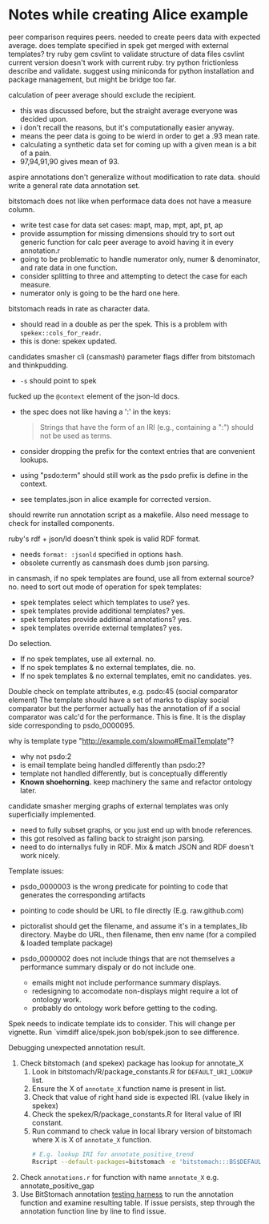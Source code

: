 # Notes while creating Alice example

peer comparison requires peers.
needed to create peers data with expected average.
does template specified in spek get merged with external templates?
try ruby gem csvlint to validate structure of data files
csvlint current version doesn't work with current ruby.
try python frictionless describe and validate.
suggest using miniconda for python installation and package management, but might be bridge too far.

calculation of peer average should exclude the recipient.
 - this was discussed before, but the straight average everyone was decided upon.
 - i don't recall the reasons, but it's computationally easier anyway.
 - means the peer data is going to be wierd in order to get a .93 mean rate.
 - calculating a synthetic data set for coming up with a given mean is a bit of a pain.
 - 97,94,91,90 gives mean of 93.

aspire annotations don't generalize without modification to rate data.
should write a general rate data annotation set.

bitstomach does not like when performace data does not have a measure column.
 -  write test case for data set cases: mapt, map, mpt, apt, pt, ap
 -  provide assumption for missing dimensions
should try to sort out generic function for calc peer average to avoid having it in every annotation.r
 - going to be problematic to handle numerator only, numer & denominator, and rate data in one function.
 - consider splitting to three and attempting to detect the case for each measure.
 - numerator only is going to be the hard one here.

bitstomach reads in rate as character data.
  - should read in a double as per the spek. This is a problem with `spekex::cols_for_readr`.
  - this is done: spekex updated.

candidates smasher cli (cansmash) parameter flags differ from bitstomach and thinkpudding.
 - `-s` should point to spek

fucked up the `@context` element of the json-ld docs.
 - the spec does not like having a ':' in the keys:

    >  Strings that have the form of an IRI (e.g., containing a ":") should not be used as terms.

 - consider dropping the prefix for the context entries that are convenient lookups.
 - using "psdo:term" should still work as the psdo prefix is define in the context.
 - see templates.json in alice example for corrected version.

should rewrite run annotation script as a makefile.
  Also need message to check for installed components.

ruby's rdf + json/ld doesn't think spek is valid RDF format.
  - needs `format: :jsonld` specified in options hash.
  - obsolete currently as cansmash does dumb json parsing.

in cansmash, if no spek templates are found, use all from external source? no.
need to sort out mode of operation for spek templates:
 - spek templates select which templates to use? yes.
 - spek templates provide additional templates? yes.
 - spek templates provide additional annotations? yes.
 - spek templates override external templates? yes.

Do selection.
 - If no spek templates, use all external. no.
 - If no spek templates & no external templates, die. no.
 - If no spek templates & no external templates, emit no candidates. yes.

Double check on template attributes, e.g. psdo:45 (social comparator element)
  The template should have a set of marks to display social comparator
  but the performer actually has the annotation of if a social comparator was calc'd for the performance.
  This is fine.  It is the display side corresponding to psdo_0000095.

why is template type "http://example.com/slowmo#EmailTemplate"?
 - why not psdo:2 
 - is email template being handled differently than psdo:2?
 - template not handled differently, but is conceptually differently
 - **Known shoehorning.** keep machinery the same and refactor ontology later. 

candidate smasher merging graphs of external templates was only superficially implemented.
 - need to fully subset graphs, or you just end up with bnode references.
 - this got resolved as falling back to straight json parsing.
 - need to do internallys fully in RDF.  Mix & match JSON and RDF doesn't work nicely.

Template issues:
 - psdo_0000003 is the wrong predicate for pointing to code that generates the corresponding artifacts
 - pointing to code should be URL to file directly (E.g. raw.github.com)
 - pictoralist should get the filename, and assume it's in a templates_lib directory.
      Maybe do URL, then filename, then env name (for a compiled & loaded template package)

 - psdo_0000002 does not include things that are not themselves a performance summary dispaly or do not include one.
     -  emails might not include performance summary displays.
     -  redesigning to accomodate non-displays might require a lot of ontology work.
     -  probably do ontology work before getting to the coding.
  
Spek needs to indicate template ids to consider.  This will change per vignette.
  Run `vimdiff alice/spek.json bob/spek.json to see difference.

Debugging unexpected annotation result.
1. Check bitstomach (and spekex) package has lookup for annotate_X
    1. Look in bitstomach/R/package_constants.R for `DEFAULT_URI_LOOKUP` list.
    2. Ensure the X of `annotate_X` function name is present in list.
    3. Check that value of right hand side is expected IRI.  (value likely in spekex)
    4. Check the spekex/R/package_constants.R for literal value of IRI constant.
    5. Run command to check value in local library version of bitstomach where X is X of `annotate_X` function.
       ```sh 
       # E.g. lookup IRI for annotate_positive_trend
       Rscript --default-packages=bitstomach -e 'bitstomach:::BS$DEFAULT_URI_LOOKUP$positive_trend'
       ```
2. Check `annotations.r` for function with name `annotate_X` e.g. annotate_positive_gap
3. Use BitStomach annotation [testing harness](https://github.com/Display-Lab/bit-stomach/blob/master/testing_annotations.md) to run the annotation function and examine resulting table. If issue persists, step through the annotation function line by line to find issue.
